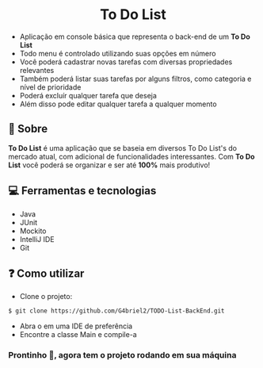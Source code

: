 <h1 align="center">
    To Do List
</h1>

 - Aplicação em console básica que representa o back-end de um **To Do List**
 - Todo menu é controlado utilizando suas opções em número
 - Você poderá cadastrar novas tarefas com diversas propriedades relevantes
 - Também poderá listar suas tarefas por alguns filtros, como categoria e nível de prioridade
 - Poderá excluír qualquer tarefa que deseja
 - Além disso pode editar qualquer tarefa a qualquer momento

## 💬 Sobre
<b>To Do List</b> é uma aplicação que se baseia em diversos To Do List's do mercado atual, com adicional de funcionalidades interessantes. Com **To Do List** você poderá se organizar e ser até **100%** mais produtivo!

## 💻 Ferramentas e tecnologias
- Java
- JUnit
- Mockito
- IntelliJ IDE
- Git

## ❓ Como utilizar

- Clone o projeto:
```bash
$ git clone https://github.com/G4briel2/TODO-List-BackEnd.git
```
- Abra o em uma IDE de preferência
- Encontre a classe Main e compile-a
### Prontinho 🎉, agora tem o projeto rodando em sua máquina